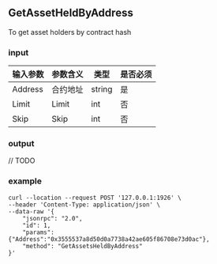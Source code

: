 ## GetAssetHeldByAddress

To get asset holders by contract hash

### input

| 输入参数         | 参数含义       | 类型    | 是否必须  |
| ---------------- | -------------- | ------- |------   |
| Address    | 合约地址       | string  | 是|
| Limit     | Limit         | int  |否  |
| Skip |Skip | int |否 |

### output

// TODO

### example


```
curl --location --request POST '127.0.0.1:1926' \
--header 'Content-Type: application/json' \
--data-raw '{
    "jsonrpc": "2.0",
    "id": 1,
    "params": {"Address":"0x3555537a8d50d0a7738a42ae605f86708e73d0ac"},
    "method": "GetAssetsHeldByAddress"
}'
```


